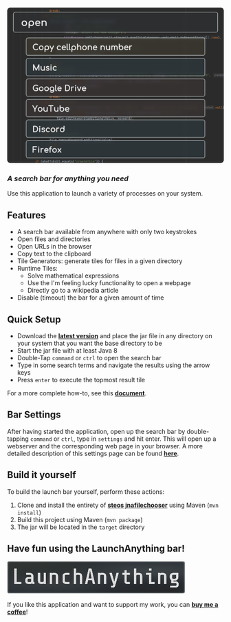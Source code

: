 ![Example search results](doc/img/barExample.png)

### _A search bar for anything you need_

Use this application to launch a variety of processes on your system.

## Features

- A search bar available from anywhere with only two keystrokes
- Open files and directories
- Open URLs in the browser
- Copy text to the clipboard
- Tile Generators: generate tiles for files in a given directory
- Runtime Tiles:
    - Solve mathematical expressions
    - Use the I'm feeling lucky functionality to open a webpage
    - Directly go to a wikipedia article
- Disable (timeout) the bar for a given amount of time

## Quick Setup

- Download the **[latest version](https://github.com/Skyball2000/launch-anything/releases)** and place the jar file in
  any directory on your system that you want the base directory to be
- Start the jar file with at least Java 8
- Double-Tap `command` or `ctrl` to open the search bar
- Type in some search terms and navigate the results using the arrow keys
- Press `enter` to execute the topmost result tile

For a more complete how-to, see this **[document](doc/how-to.md)**.

## Bar Settings

After having started the application, open up the search bar by double-tapping `command` or `ctrl`, type in `settings`
and hit enter. This will open up a webserver and the corresponding web page in your browser. A more detailed description
of this settings page can be found **[here](doc/how-to.md)**.

## Build it yourself

To build the launch bar yourself, perform these actions:

1. Clone and install the entirety of **[steos jnafilechooser](https://github.com/steos/jnafilechooser.git)** using Maven
   (`mvn install`)
2. Build this project using Maven (`mvn package`)
3. The jar will be located in the `target` directory

## Have fun using the LaunchAnything bar!

![LaunchAnything](doc/img/LaunchAnythingLogoDefSmall.png)

If you like this application and want to support my work, you can
**[buy me a coffee](https://www.paypal.com/paypalme/yanwittmann)**!
